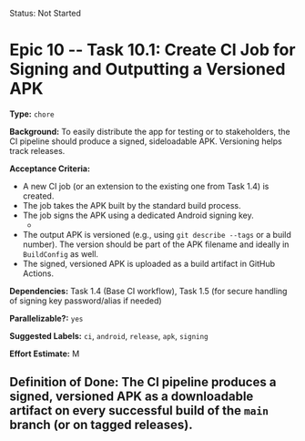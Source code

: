Status: Not Started

# Epic 10 -- Task 10.1: Create CI Job for Signing and Outputting a Versioned APK

**Type:** `chore`

**Background:** To easily distribute the app for testing or to stakeholders, the CI pipeline should produce a signed, sideloadable APK. Versioning helps track releases.

**Acceptance Criteria:**
*   A new CI job (or an extension to the existing one from Task 1.4) is created.
*   The job takes the APK built by the standard build process.
*   The job signs the APK using a dedicated Android signing key.
    *   <!-- The signing key itself should be stored securely, e.g., as a base64 encoded secret in GitHub Actions secrets, and imported into a temporary keystore during the CI run. -->
*   The output APK is versioned (e.g., using `git describe --tags` or a build number). The version should be part of the APK filename and ideally in `BuildConfig` as well.
*   The signed, versioned APK is uploaded as a build artifact in GitHub Actions.

**Dependencies:** Task 1.4 (Base CI workflow), Task 1.5 (for secure handling of signing key password/alias if needed)

**Parallelizable?:** `yes`

**Suggested Labels:** `ci`, `android`, `release`, `apk`, `signing`

**Effort Estimate:** M

**Definition of Done:** The CI pipeline produces a signed, versioned APK as a downloadable artifact on every successful build of the `main` branch (or on tagged releases).
---
